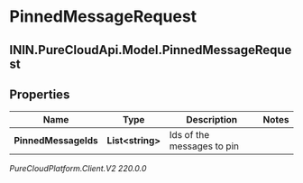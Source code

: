 # PinnedMessageRequest

## ININ.PureCloudApi.Model.PinnedMessageRequest

## Properties

|Name | Type | Description | Notes|
|------------ | ------------- | ------------- | -------------|
| **PinnedMessageIds** | **List&lt;string&gt;** | Ids of the messages to pin | |



_PureCloudPlatform.Client.V2 220.0.0_
